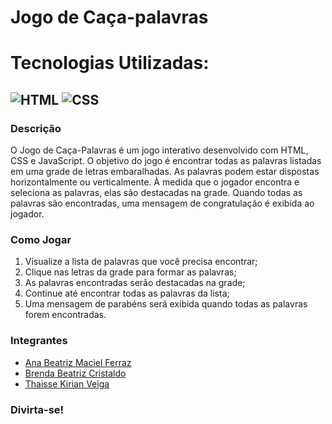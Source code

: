 # Jogo de Caça-palavras

# Tecnologias Utilizadas:
## ![HTML](https://img.shields.io/badge/HTML5-E34F26?style=for-the-badge&logo=html5&logoColor=white) ![CSS](https://img.shields.io/badge/CSS3-1572B6?style=for-the-badge&logo=css3&logoColor=white)

### Descrição
O Jogo de Caça-Palavras é um jogo interativo desenvolvido com HTML, CSS e JavaScript. O objetivo do jogo é encontrar todas as palavras listadas em uma grade de letras embaralhadas. As palavras podem estar dispostas horizontalmente ou verticalmente. À medida que o jogador encontra e seleciona as palavras, elas são destacadas na grade. Quando todas as palavras são encontradas, uma mensagem de congratulação é exibida ao jogador.

### Como Jogar
1. Visualize a lista de palavras que você precisa encontrar;
2. Clique nas letras da grade para formar as palavras;
3. As palavras encontradas serão destacadas na grade;
4. Continue até encontrar todas as palavras da lista;
5. Uma mensagem de parabéns será exibida quando todas as palavras forem encontradas.

### Integrantes
<ul>
  <li><a href="https://github.com/anabmferraz">Ana Beatriz Maciel Ferraz</a></li>
  <li><a href="https://github.com/brendacristaldo">Brenda Beatriz Cristaldo</a></li>
  <li><a href="https://github.com/Thakirian">Thaisse Kirian Veiga</a></li>
</ul>

### Divirta-se!
